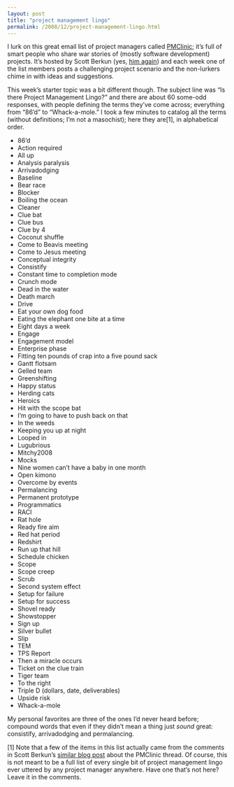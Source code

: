 ```yaml
---
layout: post
title: "project management lingo"
permalink: /2008/12/project-management-lingo.html
---
```


<p>I lurk on this great email list of project managers called <a href="http://www.scottberkun.com/pmclinic/">PMClinic</a>; it’s full of smart people who share war stories of (mostly software development) projects. It’s hosted by Scott Berkun (yes, <a href="http://sippey.typepad.com/filtered/2008/12/its-new-to-you.html">him again</a>) and each week one of the list members posts a challenging project scenario and the non-lurkers chime in with ideas and suggestions.</p>

<p>This week’s starter topic was a bit different though. The subject line was “Is there Project Management Lingo?” and there are about 60 some-odd responses, with people defining the terms they’ve come across; everything from “86’d” to “Whack-a-mole.” I took a few minutes to catalog all the terms (without definitions; I’m not a masochist); here they are[1], in alphabetical order.</p>

<ul>
<li>86’d</li>
<li>Action required</li>
<li>All up</li>
<li>Analysis paralysis</li>
<li>Arrivadodging</li>
<li>Baseline</li>
<li>Bear race</li>
<li>Blocker</li>
<li>Boiling the ocean</li>
<li>Cleaner</li>
<li>Clue bat</li>
<li>Clue bus</li>
<li>Clue by 4</li>
<li>Coconut shuffle</li>
<li>Come to Beavis meeting</li>
<li>Come to Jesus meeting</li>
<li>Conceptual integrity</li>
<li>Consistify</li>
<li>Constant time to completion mode</li>
<li>Crunch mode</li>
<li>Dead in the water</li>
<li>Death march</li>
<li>Drive</li>
<li>Eat your own dog food</li>
<li>Eating the elephant one bite at a time</li>
<li>Eight days a week</li>
<li>Engage</li>
<li>Engagement model</li>
<li>Enterprise phase</li>
<li>Fitting ten pounds of crap into a five pound sack</li>
<li>Gantt flotsam</li>
<li>Gelled team</li>
<li>Greenshifting</li>
<li>Happy status</li>
<li>Herding cats</li>
<li>Heroics</li>
<li>Hit with the scope bat</li>
<li>I’m going to have to push back on that</li>
<li>In the weeds</li>
<li>Keeping you up at night</li>
<li>Looped in</li>
<li>Lugubrious</li>
<li>Mitchy2008</li>
<li>Mocks</li>
<li>Nine women can’t have a baby in one month</li>
<li>Open kimono</li>
<li>Overcome by events</li>
<li>Permalancing</li>
<li>Permanent prototype</li>
<li>Programmatics</li>
<li>RACI</li>
<li>Rat hole</li>
<li>Ready fire aim</li>
<li>Red hat period</li>
<li>Redshirt</li>
<li>Run up that hill </li>
<li>Schedule chicken</li>
<li>Scope</li>
<li>Scope creep</li>
<li>Scrub</li>
<li>Second system effect</li>
<li>Setup for failure</li>
<li>Setup for success</li>
<li>Shovel ready</li>
<li>Showstopper</li>
<li>Sign up</li>
<li>Silver bullet</li>
<li>Slip</li>
<li>TEM</li>
<li>TPS Report</li>
<li>Then a miracle occurs</li>
<li>Ticket on the clue train</li>
<li>Tiger team</li>
<li>To the right</li>
<li>Triple D (dollars, date, deliverables)</li>
<li>Upside risk</li>
<li>Whack-a-mole</li>
</ul>

<p>My personal favorites are three of the ones I’d never heard before; compound words that even if they didn’t mean a thing just <em>sound</em> great: consistify, arrivadodging and permalancing.</p>

<p>[1] Note that a few of the items in this list actually came from the comments in Scott Berkun’s <a href="http://www.scottberkun.com/blog/2008/looking-for-project-management-slang/">similar blog post</a> about the PMClinic thread. Of course, this is not meant to be a full list of every single bit of project management lingo ever uttered by any project manager anywhere. Have one that’s not here? Leave it in the comments.</p>


